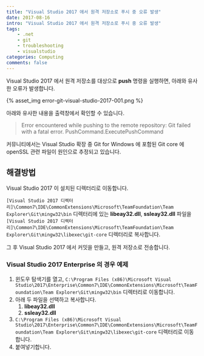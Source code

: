 ```yaml
---
title: "Visual Studio 2017 에서 원격 저장소로 푸시 중 오류 발생"
date: 2017-08-16
intro: "Visual Studio 2017 에서 원격 저장소로 푸시 중 오류 발생"
tags:
    - .net
    - git
    - troubleshooting
    - visualstudio
categories: Computing
comments: false
---
```


Visual Studio 2017 에서 원격 저장소를 대상으로 **push** 명령을 실행하면, 아래와 유사한 오류가 발생합니다.

{% asset_img error-git-visual-studio-2017-001.png %}

아래와 유사한 내용을 출력창에서 확인할 수 있습니다.

> <span class="text-danger">Error encountered while pushing to the remote repository: Git failed with a fatal error.</span>
> PushCommand.ExecutePushCommand

커뮤니티에서는 Visual Studio 확장 중 Git for Windows 에 포함된 Git core 에 openSSL 관련 파일이 원인으로 추정되고 있습니다.

## 해결방법

Visual Studio 2017 이 설치된 디렉터리로 이동합니다.

`[Visual Studio 2017 디렉터리]\Common7\IDE\CommonExtensions\Microsoft\TeamFoundation\Team Explorer\Git\mingw32\bin` 디렉터리에 있는 **libeay32.dll**, **ssleay32.dll** 파일을 `[Visual Studio 2017 디렉터리]\Common7\IDE\CommonExtensions\Microsoft\TeamFoundation\Team Explorer\Git\mingw32\libexec\git-core` 디렉터리로 복사합니다.

그 후 Visual Studio 2017 에서 커밋을 만들고, 원격 저장소로 전송합니다.

### Visual Studio 2017 Enterprise 의 경우 예제

1. 윈도우 탐색기를 열고, `C:\Program Files (x86)\Microsoft Visual Studio\2017\Enterprise\Common7\IDE\CommonExtensions\Microsoft\TeamFoundation\Team Explorer\Git\mingw32\bin` 디렉터리로 이동합니다.
2. 아래 두 파일을 선택하고 복사합니다.
    1. **libeay32.dll**
    2. **ssleay32.dll**
3. `C:\Program Files (x86)\Microsoft Visual Studio\2017\Enterprise\Common7\IDE\CommonExtensions\Microsoft\TeamFoundation\Team Explorer\Git\mingw32\libexec\git-core` 디렉터리로 이동합니다.
4. 붙여넣기합니다.
